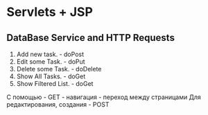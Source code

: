 # Servlets + JSP

## DataBase Service and HTTP Requests

1. Add new task. - doPost
2. Edit some Task. - doPut
3. Delete some Task. - doDelete
4. Show All Tasks. - doGet  
5. Show Filtered List. - doGet 

С помощью - GET - навигация - переход между страницами
Для редактирования, создания - POST 
